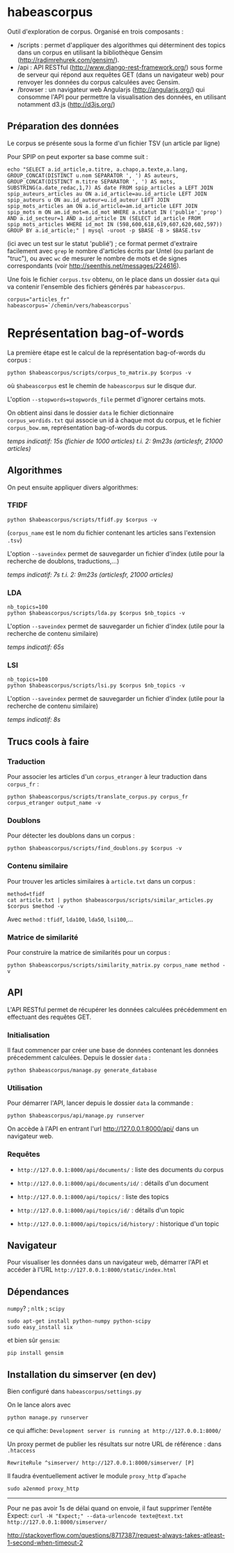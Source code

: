 # habeascorpus

Outil d'exploration de corpus. Organisé en trois composants :
- /scripts : permet d'appliquer des algorithmes qui déterminent des topics dans un corpus en utilisant la bibliothèque Gensim (http://radimrehurek.com/gensim/).
- /api : API RESTful (http://www.django-rest-framework.org/) sous forme de serveur qui répond aux requêtes GET (dans un navigateur web) pour renvoyer les données du corpus calculées avec Gensim.
- /browser : un navigateur web Angularjs (http://angularjs.org/) qui consomme l'API pour permettre la visualisation des données, en utilisant notamment d3.js (http://d3js.org/)

## Préparation des données

Le corpus se présente sous la forme d'un fichier TSV (un article par ligne)

Pour SPIP on peut exporter sa base comme suit :

```
echo "SELECT a.id_article,a.titre, a.chapo,a.texte,a.lang, GROUP_CONCAT(DISTINCT u.nom SEPARATOR ', ') AS auteurs, GROUP_CONCAT(DISTINCT m.titre SEPARATOR ', ') AS mots, SUBSTRING(a.date_redac,1,7) AS date FROM spip_articles a LEFT JOIN spip_auteurs_articles au ON a.id_article=au.id_article LEFT JOIN spip_auteurs u ON au.id_auteur=u.id_auteur LEFT JOIN spip_mots_articles am ON a.id_article=am.id_article LEFT JOIN spip_mots m ON am.id_mot=m.id_mot WHERE a.statut IN ('publie','prop') AND a.id_secteur=1 AND a.id_article IN (SELECT id_article FROM spip_mots_articles WHERE id_mot IN (598,600,618,619,607,620,602,597)) GROUP BY a.id_article;" | mysql -uroot -p $BASE -B > $BASE.tsv
```

(ici avec un test sur le statut 'publié') ; ce format permet d'extraire facilement avec `grep` le nombre d'articles écrits par Untel (ou parlant de "truc"), ou avec `wc` de mesurer le nombre de mots et de signes correspondants (voir http://seenthis.net/messages/224616).

Une fois le fichier `corpus.tsv` obtenu, on le place dans un dossier `data` qui va contenir l'ensemble des fichiers générés par `habeascorpus`. 

```
corpus="articles_fr"
habeascorpus=`/chemin/vers/habeascorpus`
```

# Représentation bag-of-words

La première étape est le calcul de la représentation bag-of-words du corpus :

```
python $habeascorpus/scripts/corpus_to_matrix.py $corpus -v
```

où `$habeascorpus` est le chemin de `habeascorpus` sur le disque dur.

L'option `--stopwords=stopwords_file` permet d'ignorer certains mots.

On obtient ainsi dans le dossier `data` le fichier dictionnaire `corpus_wordids.txt` qui associe un id à chaque mot du corpus, et le fichier `corpus_bow.mm`, représentation bag-of-words du corpus.

_temps indicatif: 15s (fichier de 1000 articles)_
_t.i. 2: 9m23s (articlesfr, 21000 articles)_

## Algorithmes

On peut ensuite appliquer divers algorithmes:

### TFIDF

```
python $habeascorpus/scripts/tfidf.py $corpus -v
```

(`corpus_name` est le nom du fichier contenant les articles sans l'extension `.tsv`)

L'option `--saveindex` permet de sauvegarder un fichier d'index (utile pour la recherche de doublons, traductions,...)

_temps indicatif: 7s_
_t.i. 2: 9m23s (articlesfr, 21000 articles)_

### LDA
```
nb_topics=100
python $habeascorpus/scripts/lda.py $corpus $nb_topics -v
```

L'option `--saveindex` permet de sauvegarder un fichier d'index (utile pour la recherche de contenu similaire)


_temps indicatif: 65s_

### LSI
```
nb_topics=100
python $habeascorpus/scripts/lsi.py $corpus $nb_topics -v
```

L'option `--saveindex` permet de sauvegarder un fichier d'index (utile pour la recherche de contenu similaire)

_temps indicatif: 8s_

## Trucs cools à faire

### Traduction

Pour associer les articles d'un `corpus_etranger` à leur traduction dans `corpus_fr` :

```
python $habeascorpus/scripts/translate_corpus.py corpus_fr corpus_etranger output_name -v
```

### Doublons

Pour détecter les doublons dans un corpus :

```
python $habeascorpus/scripts/find_doublons.py $corpus -v
```

### Contenu similaire

Pour trouver les articles similaires à `article.txt` dans un corpus :

```
method=tfidf
cat article.txt | python $habeascorpus/scripts/similar_articles.py $corpus $method -v
```

Avec `method` : `tfidf`, `lda100`, `lda50`, `lsi100`,... 

### Matrice de similarité

Pour construire la matrice de similarités pour un corpus :

```
python $habeascorpus/scripts/similarity_matrix.py corpus_name method -v
```

## API

L'API RESTful permet de récupérer les données calculées précédemment en effectuant des requêtes GET.

### Initialisation

Il faut commencer par créer une base de données contenant les données précedemment calculées. Depuis le dossier `data` :

```
python $habeascorpus/manage.py generate_database
```

### Utilisation

Pour démarrer l'API, lancer depuis le dossier `data` la commande :

```
python $habeascorpus/api/manage.py runserver
```

On accède à l'API en entrant l'url http://127.0.0.1:8000/api/ dans un navigateur web.

### Requêtes

- `http://127.0.0.1:8000/api/documents/` : liste des documents du corpus
- `http://127.0.0.1:8000/api/documents/id/` : détails d'un document

- `http://127.0.0.1:8000/api/topics/` : liste des topics
- `http://127.0.0.1:8000/api/topics/id/` : détails d'un topic
- `http://127.0.0.1:8000/api/topics/id/history/` : historique d'un topic

## Navigateur 

Pour visualiser les données dans un navigateur web, démarrer l'API et accéder à l'URL `http://127.0.0.1:8000/static/index.html`


## Dépendances
`numpy`? ; `nltk` ; `scipy`

```
sudo apt-get install python-numpy python-scipy
sudo easy_install six
```

et bien sûr `gensim`:
```
pip install gensim
```

## Installation du simserver (en dev)

Bien configuré dans `habeascorpus/settings.py`

On le lance alors avec
```
python manage.py runserver
```

ce qui affiche: `Development server is running at http://127.0.0.1:8000/`

Un proxy permet de publier les résultats sur notre URL de référence :
dans `.htaccess`
```
RewriteRule ^simserver/ http://127.0.0.1:8000/simserver/ [P]   
```

Il faudra éventuellement activer le module `proxy_http` d’`apache`
```
sudo a2enmod proxy_http
```

***
Pour ne pas avoir 1s de délai quand on envoie, il faut supprimer l’entête Expect:
` curl -H "Expect;" --data-urlencode texte@text.txt http://127.0.0.1:8000/simserver/ `

http://stackoverflow.com/questions/8717387/request-always-takes-atleast-1-second-when-timeout-2
